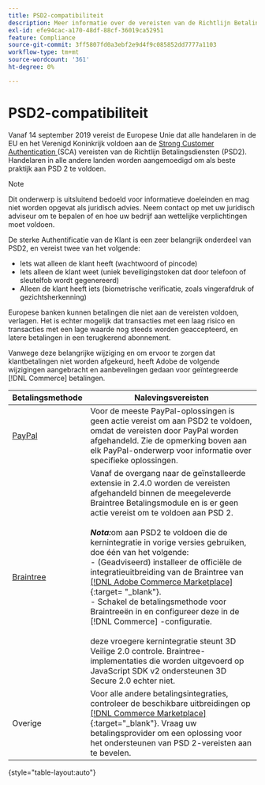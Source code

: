 ```yaml
---
title: PSD2-compatibiliteit
description: Meer informatie over de vereisten van de Richtlijn Betalingsdiensten (PSD2) die van invloed kunnen zijn op je winkel.
exl-id: efe94cac-a170-48df-88cf-36019ca52951
feature: Compliance
source-git-commit: 3ff5807fd0a3ebf2e9d4f9c085852dd7777a1103
workflow-type: tm+mt
source-wordcount: '361'
ht-degree: 0%

---
```


# PSD2-compatibiliteit

Vanaf 14 september 2019 vereist de Europese Unie dat alle handelaren in de EU en het Verenigd Koninkrijk voldoen aan de [ Strong Customer Authentication ](https://www.cardinalcommerce.com/content-hub/mandates/psd2-sca/understanding-psd2-sca) (SCA) vereisten van de Richtlijn Betalingsdiensten (PSD2). Handelaren in alle andere landen worden aangemoedigd om als beste praktijk aan PSD 2 te voldoen.

>[!NOTE]
>
>Dit onderwerp is uitsluitend bedoeld voor informatieve doeleinden en mag niet worden opgevat als juridisch advies. Neem contact op met uw juridisch adviseur om te bepalen of en hoe uw bedrijf aan wettelijke verplichtingen moet voldoen.

De sterke Authentificatie van de Klant is een zeer belangrijk onderdeel van PSD2, en vereist twee van het volgende:

- Iets wat alleen de klant heeft (wachtwoord of pincode)
- Iets alleen de klant weet (uniek beveiligingstoken dat door telefoon of sleutelfob wordt gegenereerd)
- Alleen de klant heeft iets (biometrische verificatie, zoals vingerafdruk of gezichtsherkenning)

Europese banken kunnen betalingen die niet aan de vereisten voldoen, verlagen. Het is echter mogelijk dat transacties met een laag risico en transacties met een lage waarde nog steeds worden geaccepteerd, en latere betalingen in een terugkerend abonnement.

Vanwege deze belangrijke wijziging en om ervoor te zorgen dat klantbetalingen niet worden afgekeurd, heeft Adobe de volgende wijzigingen aangebracht en aanbevelingen gedaan voor geïntegreerde [!DNL Commerce] betalingen.

| Betalingsmethode | Nalevingsvereisten |
|--- |--- |
| [ PayPal ](../stores-purchase/paypal.md) | Voor de meeste PayPal-oplossingen is geen actie vereist om aan PSD2 te voldoen, omdat de vereisten door PayPal worden afgehandeld. Zie de opmerking boven aan elk PayPal-onderwerp voor informatie over specifieke oplossingen. |
| [ Braintree ](../stores-purchase/braintree.md) | Vanaf de overgang naar de geïnstalleerde extensie in 2.4.0 worden de vereisten afgehandeld binnen de meegeleverde Braintree Betalingsmodule en is er geen actie vereist om te voldoen aan PSD 2. <br /><br />**_Nota:_**&#x200B;om aan PSD2 te voldoen die de kernintegratie in vorige versies gebruiken, doe één van het volgende:<br/> - (Geadviseerd) installeer de officiële de integratieuitbreiding van de Braintree van [[!DNL Adobe Commerce Marketplace] ](https://marketplace.magento.com/catalogsearch/result/?q=braintree#q=braintree&amp;idx=m2_cloud_prod_default_products&amp;p=0&amp;nR%5Bvisibility_search%5D%5B%3D%5D%5B0%5D=1) {:target= &quot;_blank&quot;}.<br/> - Schakel de betalingsmethode voor Braintreeën in en configureer deze in de [!DNL Commerce] -configuratie.<br/><br/> deze vroegere kernintegratie steunt 3D Veilige 2.0 controle. Braintree-implementaties die worden uitgevoerd op JavaScript SDK v2 ondersteunen 3D Secure 2.0 echter niet. |
| Overige | Voor alle andere betalingsintegraties, controleer de beschikbare uitbreidingen op [[!DNL Commerce Marketplace] ](https://marketplace.magento.com/extensions/payments-security/payment-integration.html?_ga=2.108129217.2105547619.1564067043-238341041.1564067043){:target=&quot;_blank&quot;}. Vraag uw betalingsprovider om een oplossing voor het ondersteunen van PSD 2-vereisten aan te bevelen. |

{style="table-layout:auto"}
